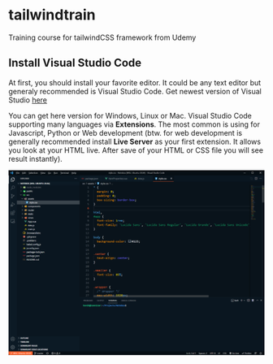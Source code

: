 # tailwindtrain

Training course for tailwindCSS framework from Udemy

## Install Visual Studio Code

At first, you should install your favorite editor. It could be any text editor but generaly recommended is Visual Studio Code. Get newest version of Visual Studio [here](https://code.visualstudio.com/)

You can get here version for Windows, Linux or Mac. Visual Studio Code supporting many languages via **Extensions**. The most common is using for Javascript, Python or Web development (btw. for web development is generally recommended install **Live Server** as your first extension. It allows you look at your HTML live. After save of your HTML or CSS file you will see result instantly).

![Example picture of Visual Studio Code after start](https://raw.githubusercontent.com/zrebec/tailwindtrain/main/blob/images/vscodeexample.png)

